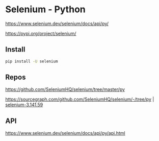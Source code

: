 # Selenium - Python

<https://www.selenium.dev/selenium/docs/api/py/>

<https://pypi.org/project/selenium/>

## Install

```bash
pip install -U selenium
```

## Repos

<https://github.com/SeleniumHQ/selenium/tree/master/py>

<https://sourcegraph.com/github.com/SeleniumHQ/selenium/-/tree/py> | [selenium-3.141.59](https://sourcegraph.com/github.com/SeleniumHQ/selenium@selenium-3.141.59/-/tree/py)

## API

<https://www.selenium.dev/selenium/docs/api/py/api.html>
